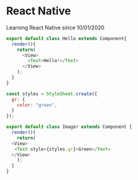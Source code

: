 # React Native
Learning React Native since 10/01/2020

```js
export default class Hello extends Component{
  render(){
    return(
      <View>
        <Text>Hello!</Text>
      </View>
    );
  }
}
```

```js
const styles = StyleSheet.create({
  gr: {
    color: "green",
  }
});

export default class Imager extends Component {
  render(){
    return(
  <View>
   <Text style={styles.gr}>Green</Text>
  </View>
    );
  }
}
```
